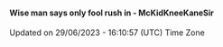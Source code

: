 #### Wise man says only fool rush in - McKidKneeKaneSir
Updated on 29/06/2023 - 16:10:57 (UTC) Time Zone
